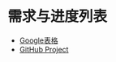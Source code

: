 # 需求与进度列表
- [Google表格](https://docs.google.com/spreadsheets/d/13-znuvx6igwWbme52s05PVhoaXIzjxTWmW2Ayl0NSbA/edit#gid=0)
- [GitHub Project](https://github.com/users/retr0-init/projects/1/views/1)

